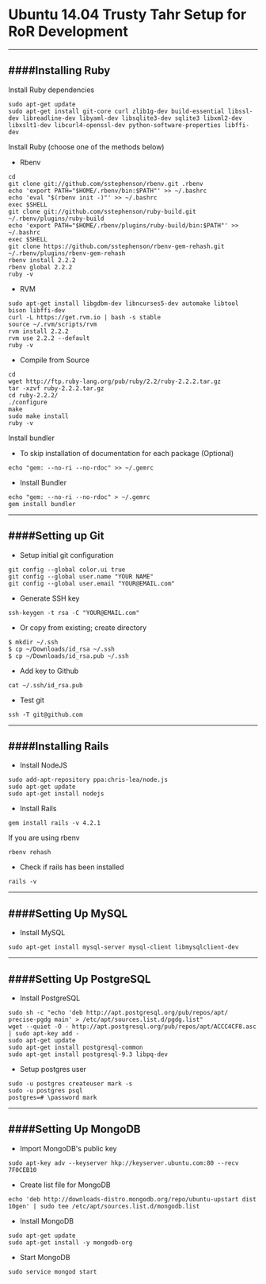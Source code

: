 # Ubuntu 14.04 Trusty Tahr Setup for RoR Development 
---
####Installing Ruby
---
Install Ruby dependencies  
```
sudo apt-get update
sudo apt-get install git-core curl zlib1g-dev build-essential libssl-dev libreadline-dev libyaml-dev libsqlite3-dev sqlite3 libxml2-dev libxslt1-dev libcurl4-openssl-dev python-software-properties libffi-dev
```
Install Ruby (choose one of the methods below)  

* Rbenv
```
cd
git clone git://github.com/sstephenson/rbenv.git .rbenv
echo 'export PATH="$HOME/.rbenv/bin:$PATH"' >> ~/.bashrc
echo 'eval "$(rbenv init -)"' >> ~/.bashrc
exec $SHELL
git clone git://github.com/sstephenson/ruby-build.git ~/.rbenv/plugins/ruby-build
echo 'export PATH="$HOME/.rbenv/plugins/ruby-build/bin:$PATH"' >> ~/.bashrc
exec $SHELL
git clone https://github.com/sstephenson/rbenv-gem-rehash.git ~/.rbenv/plugins/rbenv-gem-rehash
rbenv install 2.2.2
rbenv global 2.2.2
ruby -v
```
* RVM
```
sudo apt-get install libgdbm-dev libncurses5-dev automake libtool bison libffi-dev
curl -L https://get.rvm.io | bash -s stable
source ~/.rvm/scripts/rvm
rvm install 2.2.2
rvm use 2.2.2 --default
ruby -v
```
* Compile from Source
```
cd
wget http://ftp.ruby-lang.org/pub/ruby/2.2/ruby-2.2.2.tar.gz
tar -xzvf ruby-2.2.2.tar.gz
cd ruby-2.2.2/
./configure
make
sudo make install
ruby -v
```
Install bundler  
* To skip installation of documentation for each package (Optional)
```
echo "gem: --no-ri --no-rdoc" >> ~/.gemrc
```
* Install Bundler
```
echo "gem: --no-ri --no-rdoc" > ~/.gemrc
gem install bundler
```
---
####Setting up Git
---
* Setup initial git configuration
```
git config --global color.ui true
git config --global user.name "YOUR NAME"
git config --global user.email "YOUR@EMAIL.com"
```
* Generate SSH key
```
ssh-keygen -t rsa -C "YOUR@EMAIL.com"
```
* Or copy from existing; create directory
```
$ mkdir ~/.ssh
$ cp ~/Downloads/id_rsa ~/.ssh
$ cp ~/Downloads/id_rsa.pub ~/.ssh
```
* Add key to Github
```
cat ~/.ssh/id_rsa.pub
```
* Test git
```
ssh -T git@github.com
```
---
####Installing Rails
---
* Install NodeJS
```
sudo add-apt-repository ppa:chris-lea/node.js
sudo apt-get update
sudo apt-get install nodejs
```
* Install Rails
```
gem install rails -v 4.2.1
```
If you are using rbenv
```
rbenv rehash
```
* Check if rails has been installed
```
rails -v
```
---
####Setting Up MySQL
---
* Install MySQL
```
sudo apt-get install mysql-server mysql-client libmysqlclient-dev
```
---
####Setting Up PostgreSQL
---
* Install PostgreSQL
```
sudo sh -c "echo 'deb http://apt.postgresql.org/pub/repos/apt/ precise-pgdg main' > /etc/apt/sources.list.d/pgdg.list"
wget --quiet -O - http://apt.postgresql.org/pub/repos/apt/ACCC4CF8.asc | sudo apt-key add -
sudo apt-get update
sudo apt-get install postgresql-common
sudo apt-get install postgresql-9.3 libpq-dev
```
* Setup postgres user
```
sudo -u postgres createuser mark -s
sudo -u postgres psql
postgres=# \password mark
```
---
####Setting Up MongoDB
---
* Import MongoDB's public key
```
sudo apt-key adv --keyserver hkp://keyserver.ubuntu.com:80 --recv 7F0CEB10
```
* Create list file for MongoDB
```
echo 'deb http://downloads-distro.mongodb.org/repo/ubuntu-upstart dist 10gen' | sudo tee /etc/apt/sources.list.d/mongodb.list
```
* Install MongoDB
```
sudo apt-get update
sudo apt-get install -y mongodb-org
```
* Start MongoDB
```
sudo service mongod start
```
